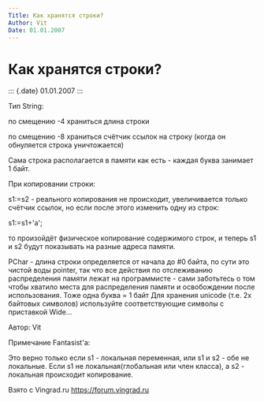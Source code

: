 ```yaml
---
Title: Как хранятся строки?
Author: Vit
Date: 01.01.2007
---
```



Как хранятся строки?
====================

::: {.date}
01.01.2007
:::

Тип String:

по смещению -4 храниться длина строки

по смещению -8 храниться счётчик ссылок на строку (когда он обнуляется
строка уничтожается)

Сама строка располагается в памяти как есть - каждая буква занимает 1
байт.

При копировании строки:

s1:=s2 - реального копирования не происходит, увеличивается только
счётчик ссылок, но если после этого изменить одну из строк:

s1:=s1+\'a\';

то произойдёт физическое копирование содержимого строк, и теперь s1 и s2
будут показывать на разные адреса памяти.

PChar - длина строки определяется от начала до \#0 байта, по сути это
чистой воды pointer, так что все действия по отслеживанию распределения
памяти лежат на программисте - сами заботьтесь о том чтобы хватило места
для распределения памяти и освобождении после использования. Тоже одна
буква = 1 байт Для хранения unicode (т.е. 2х байтовых символов)
используйте соответствующие символы с приставкой Wide\...

Автор: Vit

Примечание Fantasist\'a:

Это верно только если s1 - локальная переменная, или s1 и s2 - обе не
локальные. Если s1 не локальная(глобальная или член класса), а s2 -
локальная происходит копирование.

Взято с Vingrad.ru <https://forum.vingrad.ru>
